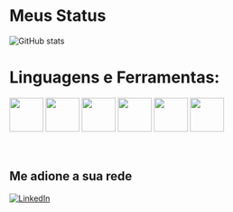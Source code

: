 # Meus Status
![GitHub stats](https://github-readme-stats.vercel.app/api?username=pedromeerholz&show_icons=true&theme=dark)

# Linguagens e Ferramentas: 
<div style="disply: inline-block">
  <img height="60" src="https://cdn.jsdelivr.net/gh/devicons/devicon/icons/html5/html5-plain-wordmark.svg"/>
  <img height="60" src="https://cdn.jsdelivr.net/gh/devicons/devicon/icons/css3/css3-plain-wordmark.svg"/>
  <img height="60" src="https://cdn.jsdelivr.net/gh/devicons/devicon/icons/javascript/javascript-plain.svg"/>
  <img height="60" src="https://cdn.jsdelivr.net/gh/devicons/devicon/icons/java/java-plain-wordmark.svg"/>
  <img height="60" src="https://cdn.jsdelivr.net/gh/devicons/devicon/icons/postgresql/postgresql-plain-wordmark.svg"/>
  <img height="60" weight= "40" src="https://cdn.jsdelivr.net/gh/devicons/devicon/icons/git/git-plain-wordmark.svg"/>
</div>
<br>
</div>
<br>

## Me adione a sua rede
[![LinkedIn](https://img.shields.io/badge/LinkedIn-0077B5?style=for-the-badge&url=https://www.linkedin.com/in/pedromeerholz/)](https://www.linkedin.com/in/pedromeerholz/)
